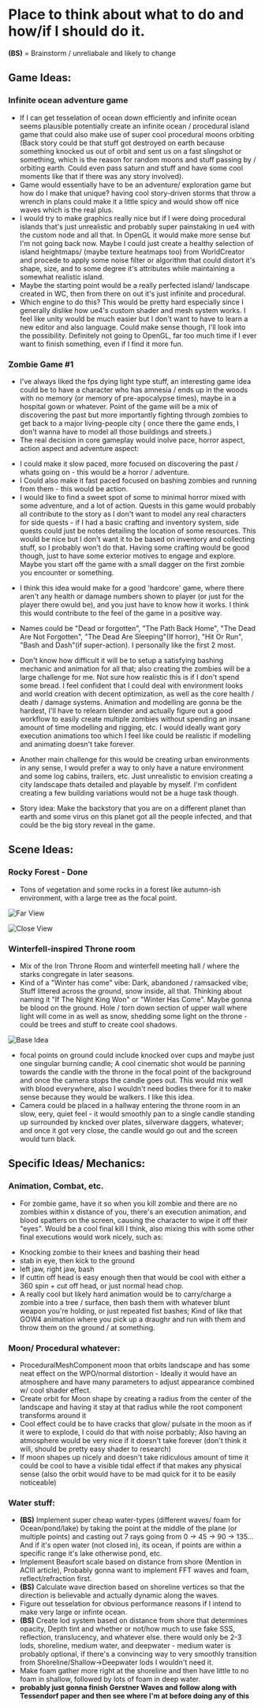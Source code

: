 # Place to think about what to do and how/if I should do it.

**(BS)** = Brainstorm / unreliabale and likely to change
## Game Ideas:
### Infinite ocean adventure game
* If I can get tesselation of ocean down efficiently and infinite ocean seems plausible potentially create an infinite ocean / procedural island game that could also make use of super cool procedural moons orbiting (Back story could be that stuff got destroyed on earth because something knocked us out of orbit and sent us on a fast slingshot or something, which is the reason for random moons and stuff passing by / orbiting earth. Could even pass saturn and stuff and have some cool moments like that if there was any story involved). 
* Game would essentially have to be an adventure/ exploration game but how do I make that unique? 
having cool story-driven storms that throw a wrench in plans could make it a little spicy and would show off nice waves which is the real plus.
* I would try to make graphics really nice but if I were doing procedural islands that's just unrealistic and probably super painstaking in ue4 with the custom node and all that. In OpenGL it would make more sense but I'm not going back now. Maybe I could just create a healthy selection of island heightmaps/ (maybe texture heatmaps too) from WorldCreator and procede to apply some noise filter or algorithm that could distort it's shape, size, and to some degree it's attributes while maintaining a somewhat realistic island.
* Maybe the starting point would be a really perfected island/ landscape created in WC, then from there on out it's just infinite and procedural. 
* Which engine to do this? 
This would be pretty hard especially since I generally dislike how ue4's custom shader and mesh system works. I feel like unity would be much easier but I don't want to have to learn a new editor and also language. Could make sense though, I'll look into the possibility. Definitely not going to OpenGL, far too much time if I ever want to finish something, even if I find it more fun.

### Zombie Game #1
* I've always liked the fps dying light type stuff, an interesting game idea could be to have a character who has amnesia / ends up in the woods with no memory (or memory of pre-apocalypse times), maybe in a hospital gown or whatever. Point of the game will be a mix of discovering the past but more importantly fighting through zombies to get back to a major living-people city ( once there the game ends, I don't wanna have to model all those buildings and streets.)
* The real decision in core gameplay would inolve pace, horror aspect, action aspect and adventure aspect:
- I could make it slow paced, more focused on discovering the past / whats going on - this would be a horror / adventure.
- I Could also make it fast paced focused on bashing zombies and running from them - this would be action.
- I would like to find a sweet spot of some to minimal horror mixed with some adventure, and a lot of action. Quests in this game would probably all contribute to the story as I don't want to model any real characters for side quests - if I had a basic crafting and inventory system, side quests could just be notes detailing the location of some resources. This would be nice but I don't want it to be based on inventory and collecting stuff, so I probably won't do that. Having some crafting would be good though, just to have some exterior motives to engage and explore. Maybe you start off the game with a small dagger on the first zombie you encounter or something.
* I think this idea would make for a good 'hardcore' game, where there aren't any health or damage numbers shown to player (or just for the player there owuld be), and you just have to know how it works. I think this would contribute to the feel of the game in a positive way.
* Names could be "Dead or forgotten", "The Path Back Home", "The Dead Are Not Forgotten", "The Dead Are Sleeping"(If horror), "Hit Or Run", "Bash and Dash"(if super-action). I personally like the first 2 most. 

* Don't know how difficult it will be to setup a satisfying bashing mechanic and animation for all that; also creating the zombies will be a large challenge for me. Not sure how realistic this is if I don't spend some bread. I feel confident that I could deal with environment looks and world creation with decent optimization, as well as the core health / death / damage systems. Animation and modelling are gonna be the hardest, I'll have to relearn blender and actually figure out a good workflow to easily create multiple zombies without spending an insane amount of time modelling and rigging, etc. I would ideally want gory execution animations too which I feel like could be realistic if modelling and animating doesn't take forever.
* Another main challenge for this would be creating urban environments in any sense, I would prefer a way to only have a nature environment and some log cabins, trailers, etc. Just unrealistic to envision creating a city landscape thats detailed and playable by myself. I'm confident creating a few building variations would not be a huge task though.

* Story idea: Make the backstory that you are on a different planet than earth and some virus on this planet got all the people infected, and that could be the big story reveal in the game.

## Scene Ideas:
### Rocky Forest - Done
* Tons of vegetation and some rocks in a forest like autumn-ish environment, with a large tree as the focal point.

![Far View](https://github.com/thom-bahm/Stuff-etc/blob/master/GameDev/Mine/RockyForest/RockyForestFinal_0.png)

![Close View](https://github.com/thom-bahm/Stuff-etc/blob/master/GameDev/Mine/RockyForest/RockyForestFinal_1.png)

### Winterfell-inspired Throne room
* Mix of the Iron Throne Room and winterfell meeting hall / where the starks congregate in later seasons.
* Kind of a "Winter has come" vibe: Dark, abandoned / ramsacked vibe; Stuff littered across the ground, snow inside, all that. Thinking about naming it "If The Night King Won" or "Winter Has Come". Maybe gonna be blood on the ground. Hole / torn down section of upper wall where light will come in as well as snow, shedding some light on the throne - could be trees and stuff to create cool shadows. 

![Base Idea](https://github.com/thom-bahm/Stuff-etc/blob/master/GameDev/Mine/Concept/BaseIdeaForThroneRoom.PNG)
* focal points on ground could include knocked over cups and maybe just one singular burning candle; A cool cinematic shot would be panning towards the candle with the throne in the focal point of the background and once the camera stops the candle goes out. This would mix well with blood everywhere, also I wouldn't need bodies there for it to make sense because they would be walkers. I like this idea.
* Camera could be placed in a hallway entering the throne room in an slow, eery, quiet feel - it would smoothly pan to a single candle standing up surrounded by kncked over plates, silverware daggers, whatever; and once it got very close, the candle would go out and the screen would turn black.

## Specific Ideas/ Mechanics:
### Animation, Combat, etc.
* For zombie game, have it so when you kill zombie and there are no zombies within x distance of you, there's an execution animation, and blood spatters on the screen, causing the character to wipe it off their "eyes". Would be a cool final kill I think, also mixing this with some other final executions would work nicely, such as: 
- Knocking zombie to their knees and bashing their head
- stab in eye, then kick to the ground
- left jaw, right jaw, bash
- If cuttin off head is easy enough then that would be cool with either a 360 spin + cut off head, or just normal head chop.
- A really cool but likely hard animation would be to carry/charge a zombie into a tree / surface, then bash them with whatever blunt weapon you're holding, or just repeated fist bashes; Kind of like that GOW4 animation where you pick up a draughr and run with them and throw them on the ground / at something.

### Moon/ Procedural whatever:
* ProceduralMeshComponent moon that orbits landscape and has some neat effect on the WPO/normal distortion - 
Ideally it would have an atmosphere and have many parameters to adjust appearance combined w/ cool shader effect. 
* Create orbit for Moon shape by creating a radius from the center of the landscape and having it stay at that radius while the root component transforms around it
* Cool effect could be to have cracks that glow/ pulsate in the moon as if it were to explode, I could do that with noise porbably; Also having an atmosphere would be very nice if it doesn't take forever (don't think it will, should be pretty easy shader to research)
* If moon shapes up nicely and doesn't take ridiculous amount of time it could be cool to have a visible tidal effect if that makes any physical sense (also the orbit would have to be mad quick for it to be easily noticeable)

### Water stuff:
* **(BS)** Implement super cheap water-types (different waves/ foam for Ocean/pond/lake) by taking the point at the middle
of the plane (or multiple points) and casting out 7 rays going from 0 -> 45 -> 90 -> 135... And if it's open water
(not closed in), its ocean, if points are within a specific range it's lake otherwise pond, etc.
* Implement Beaufort scale based on distance from shore (Mention in ACIII article), Probably gonna want to implement FFT waves and foam, reflect/refraction first.
* **(BS)** Calculate wave direction based on shoreline vertices so that the direction is believable and actually dynamic along the waves.
* Figure out tesselation for obvious performance reasons if I intend to make very large or infinte ocean.
* **(BS)** Create lod system based on distance from shore that determines opacity, Depth tint and whether or not/how much to use fake SSS, reflection, translucency, and whatever else. there would only be 2-3 lods, shoreline, medium water, and deepwater - medium water is probably optional, if there's a convincing way to very smoothly transition from 
Shoreline/Shallow->Deepwater lods I wouldn't need it. 
* Make foam gather more right at the shoreline and then have little to no foam in shallow, followed by lots of foam in deep water.
* **probably just gonna finish Gerstner Waves and follow along with Tessendorf paper and then see where I'm at before doing any of this**
